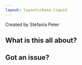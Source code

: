 ```yaml
---
layout: layouts/base.liquid
---
```


Created by Stefania Peter

## What is this all about?

## Got an issue?
